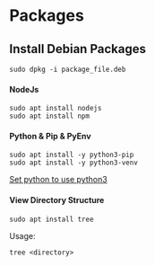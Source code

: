 # Packages
## Install Debian Packages 
```
sudo dpkg -i package_file.deb
```

#### NodeJs
```
sudo apt install nodejs
sudo apt install npm
```

#### Python & Pip & PyEnv
```
sudo apt install -y python3-pip
sudo apt install -y python3-venv
```

[Set python to use python3](https://dev.to/meetsohail/change-the-python3-default-version-in-ubuntu-1ekb)

#### View Directory Structure

```
sudo apt install tree
```

Usage: 
```
tree <directory>
```